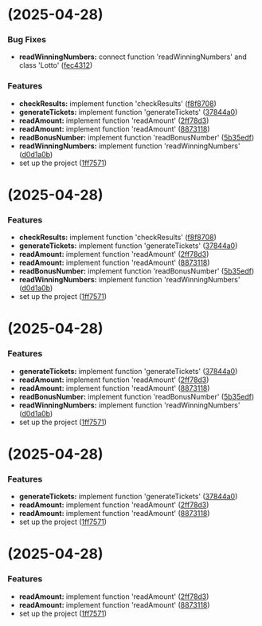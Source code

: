 #  (2025-04-28)


### Bug Fixes

* **readWinningNumbers:** connect function 'readWinningNumbers' and class 'Lotto' ([fec4312](https://github.com/DahnKo/kotlin-lotto-precourse/commit/fec431249387a2898e35632a88e2c6355024f00b))


### Features

* **checkResults:** implement function 'checkResults' ([f8f8708](https://github.com/DahnKo/kotlin-lotto-precourse/commit/f8f8708d3c8651596effa9d041163826a166698a))
* **generateTickets:** implement function 'generateTickets' ([37844a0](https://github.com/DahnKo/kotlin-lotto-precourse/commit/37844a08fc20fe05aa08b80af0c47e11d2a48d22))
* **readAmount:** implement function 'readAmount' ([2ff78d3](https://github.com/DahnKo/kotlin-lotto-precourse/commit/2ff78d3eb9596a2c0d5c530ff125c76a8f4a0d1a))
* **readAmount:** implement function 'readAmount' ([8873118](https://github.com/DahnKo/kotlin-lotto-precourse/commit/8873118e60dbf09bea9769f65856adf00adc79a8))
* **readBonusNumber:** implement function 'readBonusNumber' ([5b35edf](https://github.com/DahnKo/kotlin-lotto-precourse/commit/5b35edf8acf5cb9085c6e6ee2312d19f52d3c4f9))
* **readWinningNumbers:** implement function 'readWinningNumbers' ([d0d1a0b](https://github.com/DahnKo/kotlin-lotto-precourse/commit/d0d1a0b27f03019fc815c380af831f54ba4531a0))
* set up the project ([1ff7571](https://github.com/DahnKo/kotlin-lotto-precourse/commit/1ff75715456c7a262b0c23a710a73c72b98fdbcb))



#  (2025-04-28)


### Features

* **checkResults:** implement function 'checkResults' ([f8f8708](https://github.com/DahnKo/kotlin-lotto-precourse/commit/f8f8708d3c8651596effa9d041163826a166698a))
* **generateTickets:** implement function 'generateTickets' ([37844a0](https://github.com/DahnKo/kotlin-lotto-precourse/commit/37844a08fc20fe05aa08b80af0c47e11d2a48d22))
* **readAmount:** implement function 'readAmount' ([2ff78d3](https://github.com/DahnKo/kotlin-lotto-precourse/commit/2ff78d3eb9596a2c0d5c530ff125c76a8f4a0d1a))
* **readAmount:** implement function 'readAmount' ([8873118](https://github.com/DahnKo/kotlin-lotto-precourse/commit/8873118e60dbf09bea9769f65856adf00adc79a8))
* **readBonusNumber:** implement function 'readBonusNumber' ([5b35edf](https://github.com/DahnKo/kotlin-lotto-precourse/commit/5b35edf8acf5cb9085c6e6ee2312d19f52d3c4f9))
* **readWinningNumbers:** implement function 'readWinningNumbers' ([d0d1a0b](https://github.com/DahnKo/kotlin-lotto-precourse/commit/d0d1a0b27f03019fc815c380af831f54ba4531a0))
* set up the project ([1ff7571](https://github.com/DahnKo/kotlin-lotto-precourse/commit/1ff75715456c7a262b0c23a710a73c72b98fdbcb))



#  (2025-04-28)


### Features

* **generateTickets:** implement function 'generateTickets' ([37844a0](https://github.com/DahnKo/kotlin-lotto-precourse/commit/37844a08fc20fe05aa08b80af0c47e11d2a48d22))
* **readAmount:** implement function 'readAmount' ([2ff78d3](https://github.com/DahnKo/kotlin-lotto-precourse/commit/2ff78d3eb9596a2c0d5c530ff125c76a8f4a0d1a))
* **readAmount:** implement function 'readAmount' ([8873118](https://github.com/DahnKo/kotlin-lotto-precourse/commit/8873118e60dbf09bea9769f65856adf00adc79a8))
* **readBonusNumber:** implement function 'readBonusNumber' ([5b35edf](https://github.com/DahnKo/kotlin-lotto-precourse/commit/5b35edf8acf5cb9085c6e6ee2312d19f52d3c4f9))
* **readWinningNumbers:** implement function 'readWinningNumbers' ([d0d1a0b](https://github.com/DahnKo/kotlin-lotto-precourse/commit/d0d1a0b27f03019fc815c380af831f54ba4531a0))
* set up the project ([1ff7571](https://github.com/DahnKo/kotlin-lotto-precourse/commit/1ff75715456c7a262b0c23a710a73c72b98fdbcb))



#  (2025-04-28)


### Features

* **generateTickets:** implement function 'generateTickets' ([37844a0](https://github.com/DahnKo/kotlin-lotto-precourse/commit/37844a08fc20fe05aa08b80af0c47e11d2a48d22))
* **readAmount:** implement function 'readAmount' ([2ff78d3](https://github.com/DahnKo/kotlin-lotto-precourse/commit/2ff78d3eb9596a2c0d5c530ff125c76a8f4a0d1a))
* **readAmount:** implement function 'readAmount' ([8873118](https://github.com/DahnKo/kotlin-lotto-precourse/commit/8873118e60dbf09bea9769f65856adf00adc79a8))
* set up the project ([1ff7571](https://github.com/DahnKo/kotlin-lotto-precourse/commit/1ff75715456c7a262b0c23a710a73c72b98fdbcb))



#  (2025-04-28)


### Features

* **readAmount:** implement function 'readAmount' ([2ff78d3](https://github.com/DahnKo/kotlin-lotto-precourse/commit/2ff78d3eb9596a2c0d5c530ff125c76a8f4a0d1a))
* **readAmount:** implement function 'readAmount' ([8873118](https://github.com/DahnKo/kotlin-lotto-precourse/commit/8873118e60dbf09bea9769f65856adf00adc79a8))
* set up the project ([1ff7571](https://github.com/DahnKo/kotlin-lotto-precourse/commit/1ff75715456c7a262b0c23a710a73c72b98fdbcb))



